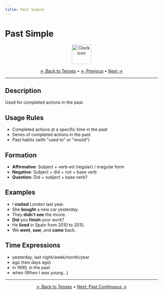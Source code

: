 ```yaml
---
title: Past Simple
---
```


# Past Simple

<div align="center">
  <img src="https://cdn.jsdelivr.net/gh/twitter/twemoji@14.0.2/assets/72x72/1f552.png" alt="Clock icon" width="64">
</div>

<div align="center">

[← Back to Tenses](./) • [← Previous](04-present-perfect-continuous.md) • [Next →](06-past-continuous.md)

</div>

---

## Description
Used for completed actions in the past.

## Usage Rules
- Completed actions at a specific time in the past
- Series of completed actions in the past
- Past habits (with "used to" or "would")

## Formation
- **Affirmative**: Subject + verb-ed (regular) / irregular form
- **Negative**: Subject + did + not + base verb
- **Question**: Did + subject + base verb?

## Examples
- I **visited** London last year.
- She **bought** a new car yesterday.
- They **didn't see** the movie.
- **Did** you **finish** your work?
- He **lived** in Spain from 2010 to 2015.
- We **went**, **saw**, and **came** back.

## Time Expressions
- yesterday, last night/week/month/year
- ago (two days ago)
- in 1990, in the past
- when (When I was young...)

---

<div align="center">

[← Back to Tenses](./) • [Next: Past Continuous →](06-past-continuous.md)

</div>

